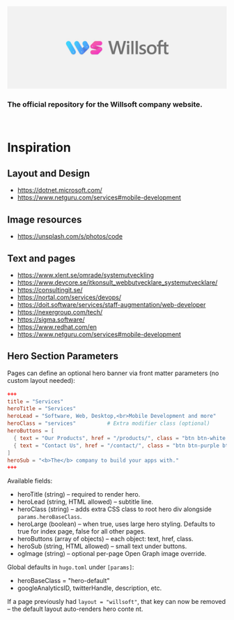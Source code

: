 ![](static/img/willsoft_background.jpg)

###  The official repository for the Willsoft company website.

<br/>

# Inspiration
## Layout and Design
* https://dotnet.microsoft.com/
* https://www.netguru.com/services#mobile-development

## Image resources
* https://unsplash.com/s/photos/code

## Text and pages
* https://www.xlent.se/omrade/systemutveckling
* https://www.devcore.se/itkonsult_webbutvecklare_systemutvecklare/
* https://consultingit.se/
* https://nortal.com/services/devops/
* https://doit.software/services/staff-augmentation/web-developer
* https://nexergroup.com/tech/
* https://sigma.software/
* https://www.redhat.com/en
* https://www.netguru.com/services#mobile-development

## Hero Section Parameters

Pages can define an optional hero banner via front matter parameters (no custom layout needed):

```toml
+++
title = "Services"
heroTitle = "Services"
heroLead = "Software, Web, Desktop,<br>Mobile Development and more"
heroClass = "services"          # Extra modifier class (optional)
heroButtons = [
  { text = "Our Products", href = "/products/", class = "btn btn-white btn-lg" },
  { text = "Contact Us", href = "/contact/", class = "btn btn-purple btn-lg" }
]
heroSub = "<b>The</b> company to build your apps with."
+++
```

Available fields:

* heroTitle (string) – required to render hero.
* heroLead (string, HTML allowed) – subtitle line.
* heroClass (string) – adds extra CSS class to root hero div alongside `params.heroBaseClass`.
* heroLarge (boolean) – when true, uses large hero styling. Defaults to true for index page, false for all other pages.
* heroButtons (array of objects) – each object: text, href, class.
* heroSub (string, HTML allowed) – small text under buttons.
* ogImage (string) – optional per-page Open Graph image override.

Global defaults in `hugo.toml` under `[params]`:

* heroBaseClass = "hero-default"
* googleAnalyticsID, twitterHandle, description, etc.

If a page previously had `layout = "willsoft"`, that key can now be removed – the default layout auto-renders hero conte nt.